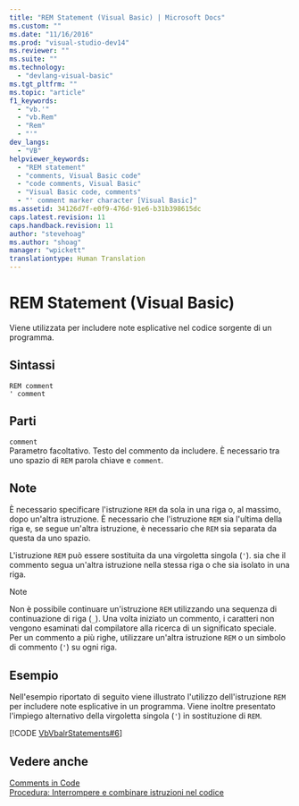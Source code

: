 ```yaml
---
title: "REM Statement (Visual Basic) | Microsoft Docs"
ms.custom: ""
ms.date: "11/16/2016"
ms.prod: "visual-studio-dev14"
ms.reviewer: ""
ms.suite: ""
ms.technology: 
  - "devlang-visual-basic"
ms.tgt_pltfrm: ""
ms.topic: "article"
f1_keywords: 
  - "vb.'"
  - "vb.Rem"
  - "Rem"
  - "'"
dev_langs: 
  - "VB"
helpviewer_keywords: 
  - "REM statement"
  - "comments, Visual Basic code"
  - "code comments, Visual Basic"
  - "Visual Basic code, comments"
  - "' comment marker character [Visual Basic]"
ms.assetid: 34126d7f-e0f9-476d-91e6-b31b398615dc
caps.latest.revision: 11
caps.handback.revision: 11
author: "stevehoag"
ms.author: "shoag"
manager: "wpickett"
translationtype: Human Translation
---
```

# REM Statement (Visual Basic)
Viene utilizzata per includere note esplicative nel codice sorgente di un programma.  
  
## Sintassi  
  
```  
REM comment  
' comment  
```  
  
## Parti  
 `comment`  
 Parametro facoltativo.  Testo del commento da includere.  È necessario tra uno spazio di `REM` parola chiave e `comment`.  
  
## Note  
 È necessario specificare l'istruzione `REM` da sola in una riga o, al massimo, dopo un'altra istruzione.  È necessario che l'istruzione `REM` sia l'ultima della riga e,  se segue un'altra istruzione, è necessario che `REM` sia separata da questa da uno spazio.  
  
 L'istruzione `REM` può essere sostituita da una virgoletta singola \(`'`\).  sia che il commento segua un'altra istruzione nella stessa riga o che sia isolato in una riga.  
  
> [!NOTE]
>  Non è possibile continuare un'istruzione `REM` utilizzando una sequenza di continuazione di riga \(`_`\).  Una volta iniziato un commento, i caratteri non vengono esaminati dal compilatore alla ricerca di un significato speciale.  Per un commento a più righe, utilizzare un'altra istruzione `REM` o un simbolo di commento \(`'`\) su ogni riga.  
  
## Esempio  
 Nell'esempio riportato di seguito viene illustrato l'utilizzo dell'istruzione `REM` per includere note esplicative in un programma.  Viene inoltre presentato l'impiego alternativo della virgoletta singola \(`'`\) in sostituzione di `REM`.  
  
 [!CODE [VbVbalrStatements#6](../CodeSnippet/VS_Snippets_VBCSharp/VbVbalrStatements#6)]  
  
## Vedere anche  
 [Comments in Code](../../../visual-basic/programming-guide/program-structure/comments-in-code.md)   
 [Procedura: Interrompere e combinare istruzioni nel codice](../../../visual-basic/programming-guide/program-structure/how-to-break-and-combine-statements-in-code.md)